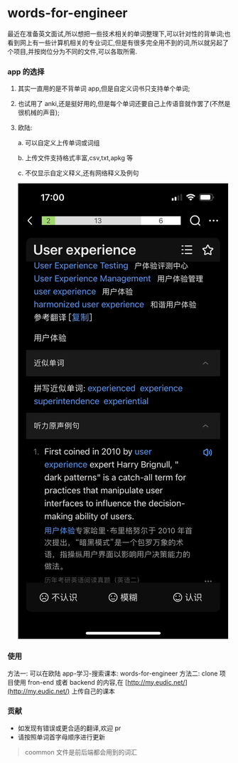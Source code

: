 # words-for-engineer

最近在准备英文面试,所以想把一些技术相关的单词整理下,可以针对性的背单词;也看到网上有一些计算机相关的专业词汇,但是有很多完全用不到的词,所以就另起了个项目,并按岗位分为不同的文件,可以各取所需.

### app 的选择

1. 其实一直用的是不背单词 app,但是自定义词书只支持单个单词;
2. 也试用了 anki,还是挺好用的,但是每个单词还要自己上传语音就作罢了(不然是很机械的声音);
3. 欧陆:

   a. 可以自定义上传单词或词组

   b. 上传文件支持格式丰富,csv,txt,apkg 等

   c. 不仅显示自定义释义,还有网络释义及例句

   ![](/images/userexperience.jpeg)

### 使用

方法一: 可以在欧陆 app-学习-搜索课本: words-for-engineer
方法二: clone 项目使用 fron-end 或者 backend 的内容,在 [http://my.eudic.net/](http://my.eudic.net/) 上传自己的课本

### 贡献

- 如发现有错误或更合适的翻译,欢迎 pr
- 请按照单词首字母顺序进行更新

> coommon 文件是前后端都会用到的词汇

